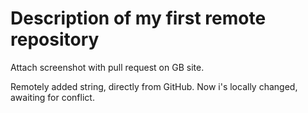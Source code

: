 # Description of my first remote repository

Attach screenshot with pull request on GB site.

Remotely added string, directly from GitHub. Now i's locally changed, awaiting for conflict.
